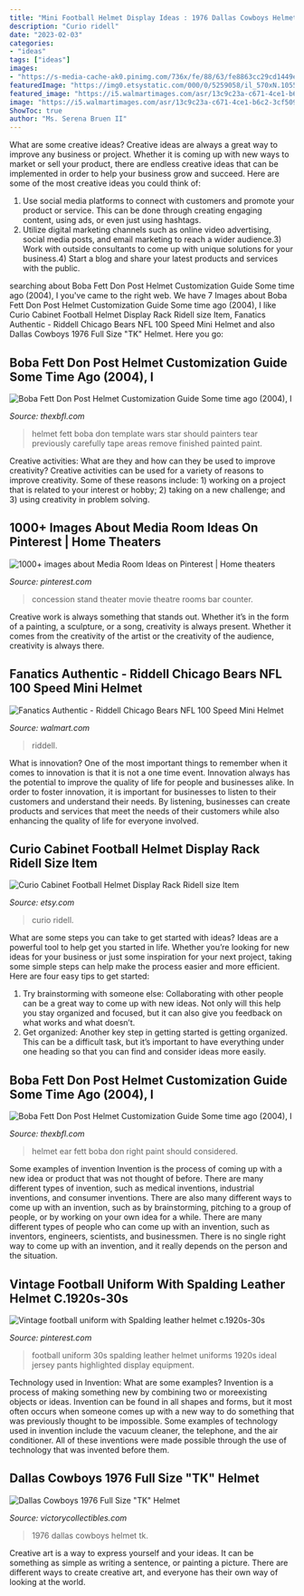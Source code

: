 ```yaml
---
title: "Mini Football Helmet Display Ideas : 1976 Dallas Cowboys Helmet Tk"
description: "Curio ridell"
date: "2023-02-03"
categories:
- "ideas"
tags: ["ideas"]
images:
- "https://s-media-cache-ak0.pinimg.com/736x/fe/88/63/fe8863cc29cd1449e98020808cb38d51.jpg"
featuredImage: "https://img0.etsystatic.com/000/0/5259058/il_570xN.105561674.jpg"
featured_image: "https://i5.walmartimages.com/asr/13c9c23a-c671-4ce1-b6c2-3cf5097a39d0.e6a294de2d9818dfd8f7c45f9d44e87e.jpeg"
image: "https://i5.walmartimages.com/asr/13c9c23a-c671-4ce1-b6c2-3cf5097a39d0.e6a294de2d9818dfd8f7c45f9d44e87e.jpeg"
ShowToc: true
author: "Ms. Serena Bruen II"
---
```



What are some creative ideas?
Creative ideas are always a great way to improve any business or project. Whether it is coming up with new ways to market or sell your product, there are endless creative ideas that can be implemented in order to help your business grow and succeed. Here are some of the most creative ideas you could think of:
1) Use social media platforms to connect with customers and promote your product or service. This can be done through creating engaging content, using ads, or even just using hashtags.
2) Utilize digital marketing channels such as online video advertising, social media posts, and email marketing to reach a wider audience.3) Work with outside consultants to come up with unique solutions for your business.4) Start a blog and share your latest products and services with the public.

	

		
searching about Boba Fett Don Post Helmet Customization Guide Some time ago (2004), I you've came to the right web. We have 7 Images about Boba Fett Don Post Helmet Customization Guide Some time ago (2004), I like Curio Cabinet Football Helmet Display Rack Ridell size Item, Fanatics Authentic - Riddell Chicago Bears NFL 100 Speed Mini Helmet and also Dallas Cowboys 1976 Full Size &quot;TK&quot; Helmet. Here you go:
		
    
## Boba Fett Don Post Helmet Customization Guide Some Time Ago (2004), I

<img loading=lazy src="http://www.thexbfl.com/The_Xbox_Football_League/Boba_Fett_Don_Post_Helmet_files/Img_9318RS.jpg" onerror="this.onerror=null;this.src='https://tse3.mm.bing.net/th?id=OIP._nsqne7clij3qF42AweT7gAAAA&amp;pid=15.1';" alt="Boba Fett Don Post Helmet Customization Guide Some time ago (2004), I">

_Source: thexbfl.com_

>helmet fett boba don template wars star should painters tear previously carefully tape areas remove finished painted paint. 

	

Creative activities: What are they and how can they be used to improve creativity?
Creative activities can be used for a variety of reasons to improve creativity. Some of these reasons include: 1) working on a project that is related to your interest or hobby; 2) taking on a new challenge; and 3) using creativity in problem solving.

    
## 1000+ Images About Media Room Ideas On Pinterest | Home Theaters

<img loading=lazy src="https://s-media-cache-ak0.pinimg.com/736x/fe/88/63/fe8863cc29cd1449e98020808cb38d51.jpg" onerror="this.onerror=null;this.src='https://tse1.mm.bing.net/th?id=OIP.uxbyvHEFDKcX3RfymrKOxwHaJ3&amp;pid=15.1';" alt="1000+ images about Media Room Ideas on Pinterest | Home theaters">

_Source: pinterest.com_

>concession stand theater movie theatre rooms bar counter. 

	

Creative work is always something that stands out. Whether it’s in the form of a painting, a sculpture, or a song, creativity is always present. Whether it comes from the creativity of the artist or the creativity of the audience, creativity is always there.

    
## Fanatics Authentic - Riddell Chicago Bears NFL 100 Speed Mini Helmet

<img loading=lazy src="https://i5.walmartimages.com/asr/13c9c23a-c671-4ce1-b6c2-3cf5097a39d0.e6a294de2d9818dfd8f7c45f9d44e87e.jpeg" onerror="this.onerror=null;this.src='https://tse4.mm.bing.net/th?id=OIP.b1Rnde29-luEjucWEiGP9wHaHD&amp;pid=15.1';" alt="Fanatics Authentic - Riddell Chicago Bears NFL 100 Speed Mini Helmet">

_Source: walmart.com_

>riddell. 

	

What is innovation?
One of the most important things to remember when it comes to innovation is that it is not a one time event. Innovation always has the potential to improve the quality of life for people and businesses alike. In order to foster innovation, it is important for businesses to listen to their customers and understand their needs. By listening, businesses can create products and services that meet the needs of their customers while also enhancing the quality of life for everyone involved.

    
## Curio Cabinet Football Helmet Display Rack Ridell Size Item

<img loading=lazy src="https://img0.etsystatic.com/000/0/5259058/il_570xN.105561674.jpg" onerror="this.onerror=null;this.src='https://tse3.mm.bing.net/th?id=OIP.YkCfBmIHz5FDAb3RYf-KzgHaFj&amp;pid=15.1';" alt="Curio Cabinet Football Helmet Display Rack Ridell size Item">

_Source: etsy.com_

>curio ridell. 

	

What are some steps you can take to get started with ideas?
Ideas are a powerful tool to help get you started in life. Whether you’re looking for new ideas for your business or just some inspiration for your next project, taking some simple steps can help make the process easier and more efficient. Here are four easy tips to get started: 
1. Try brainstorming with someone else: Collaborating with other people can be a great way to come up with new ideas. Not only will this help you stay organized and focused, but it can also give you feedback on what works and what doesn’t. 
2. Get organized: Another key step in getting started is getting organized. This can be a difficult task, but it’s important to have everything under one heading so that you can find and consider ideas more easily. 

    
## Boba Fett Don Post Helmet Customization Guide Some Time Ago (2004), I

<img loading=lazy src="http://www.thexbfl.com/The_Xbox_Football_League/Boba_Fett_Don_Post_Helmet_files/DPRightEar.jpg" onerror="this.onerror=null;this.src='https://tse3.mm.bing.net/th?id=OIP.MRpb2Z-L8Hj-n-HS4KabrgAAAA&amp;pid=15.1';" alt="Boba Fett Don Post Helmet Customization Guide Some time ago (2004), I">

_Source: thexbfl.com_

>helmet ear fett boba don right paint should considered. 

	

Some examples of invention
Invention is the process of coming up with a new idea or product that was not thought of before. There are many different types of invention, such as medical inventions, industrial inventions, and consumer inventions. 
There are also many different ways to come up with an invention, such as by brainstorming, pitching to a group of people, or by working on your own idea for a while. 
There are many different types of people who can come up with an invention, such as inventors, engineers, scientists, and businessmen. 
There is no single right way to come up with an invention, and it really depends on the person and the situation.

    
## Vintage Football Uniform With Spalding Leather Helmet C.1920s-30s

<img loading=lazy src="https://s-media-cache-ak0.pinimg.com/736x/86/9e/d4/869ed4b4f23041f8d496ac9c917e9072.jpg" onerror="this.onerror=null;this.src='https://tse4.mm.bing.net/th?id=OIP.omnsicKq8qYi68ycxfj_vQHaHU&amp;pid=15.1';" alt="Vintage football uniform with Spalding leather helmet c.1920s-30s">

_Source: pinterest.com_

>football uniform 30s spalding leather helmet uniforms 1920s ideal jersey pants highlighted display equipment. 

	

Technology used in Invention: What are some examples?
Invention is a process of making something new by combining two or moreexisting objects or ideas. Invention can be found in all shapes and forms, but it most often occurs when someone comes up with a new way to do something that was previously thought to be impossible. 
Some examples of technology used in invention include the vacuum cleaner, the telephone, and the air conditioner. All of these inventions were made possible through the use of technology that was invented before them.

    
## Dallas Cowboys 1976 Full Size &quot;TK&quot; Helmet

<img loading=lazy src="http://www.victorycollectibles.com/images/products/detail/3001769.jpg" onerror="this.onerror=null;this.src='https://tse4.mm.bing.net/th?id=OIP.k4-rYksCjsTtoE70bS26PgHaGO&amp;pid=15.1';" alt="Dallas Cowboys 1976 Full Size &quot;TK&quot; Helmet">

_Source: victorycollectibles.com_

>1976 dallas cowboys helmet tk. 

	

Creative art is a way to express yourself and your ideas. It can be something as simple as writing a sentence, or painting a picture. There are different ways to create creative art, and everyone has their own way of looking at the world.

